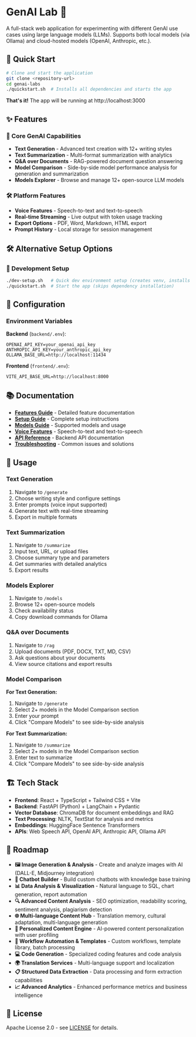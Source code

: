 # GenAI Lab 🧪

A full-stack web application for experimenting with different GenAI use cases using large language models (LLMs). Supports both local models (via Ollama) and cloud-hosted models (OpenAI, Anthropic, etc.).

## 🚀 Quick Start

```bash
# Clone and start the application
git clone <repository-url>
cd genai-labs
./quickstart.sh  # Installs all dependencies and starts the app
```

**That's it!** The app will be running at http://localhost:3000

## ✨ Features

### 🤖 Core GenAI Capabilities
- **Text Generation** - Advanced text creation with 12+ writing styles
- **Text Summarization** - Multi-format summarization with analytics  
- **Q&A over Documents** - RAG-powered document question answering
- **Model Comparison** - Side-by-side model performance analysis for generation and summarization
- **Models Explorer** - Browse and manage 12+ open-source LLM models

### 🛠️ Platform Features
- **Voice Features** - Speech-to-text and text-to-speech
- **Real-time Streaming** - Live output with token usage tracking
- **Export Options** - PDF, Word, Markdown, HTML export
- **Prompt History** - Local storage for session management

## 🛠️ Alternative Setup Options

### 🔧 Development Setup
```bash
./dev-setup.sh   # Quick dev environment setup (creates venv, installs deps)
./quickstart.sh  # Start the app (skips dependency installation)
```



## 🔧 Configuration

### Environment Variables

**Backend** (`backend/.env`):
```env
OPENAI_API_KEY=your_openai_api_key
ANTHROPIC_API_KEY=your_anthropic_api_key
OLLAMA_BASE_URL=http://localhost:11434
```

**Frontend** (`frontend/.env`):
```env
VITE_API_BASE_URL=http://localhost:8000
```

## 📚 Documentation

- **[Features Guide](docs/FEATURES.md)** - Detailed feature documentation
- **[Setup Guide](docs/SETUP.md)** - Complete setup instructions
- **[Models Guide](docs/MODELS.md)** - Supported models and usage
- **[Voice Features](docs/VOICE.md)** - Speech-to-text and text-to-speech
- **[API Reference](docs/API.md)** - Backend API documentation
- **[Troubleshooting](docs/TROUBLESHOOTING.md)** - Common issues and solutions

## 🎯 Usage

### Text Generation
1. Navigate to `/generate`
2. Choose writing style and configure settings
3. Enter prompts (voice input supported)
4. Generate text with real-time streaming
5. Export in multiple formats

### Text Summarization  
1. Navigate to `/summarize`
2. Input text, URL, or upload files
3. Choose summary type and parameters
4. Get summaries with detailed analytics
5. Export results

### Models Explorer
1. Navigate to `/models`
2. Browse 12+ open-source models
3. Check availability status
4. Copy download commands for Ollama

### Q&A over Documents
1. Navigate to `/rag`
2. Upload documents (PDF, DOCX, TXT, MD, CSV)
3. Ask questions about your documents
4. View source citations and export results

### Model Comparison
**For Text Generation:**
1. Navigate to `/generate`
2. Select 2+ models in the Model Comparison section
3. Enter your prompt
4. Click "Compare Models" to see side-by-side analysis

**For Text Summarization:**
1. Navigate to `/summarize`
2. Select 2+ models in the Model Comparison section
3. Enter text to summarize
4. Click "Compare Models" to see side-by-side analysis

## 🏗️ Tech Stack

- **Frontend**: React + TypeScript + Tailwind CSS + Vite
- **Backend**: FastAPI (Python) + LangChain + Pydantic
- **Vector Database**: ChromaDB for document embeddings and RAG
- **Text Processing**: NLTK, TextStat for analysis and metrics
- **Embeddings**: HuggingFace Sentence Transformers
- **APIs**: Web Speech API, OpenAI API, Anthropic API, Ollama API

## 🔮 Roadmap

- **🖼️ Image Generation & Analysis** - Create and analyze images with AI (DALL-E, Midjourney integration)
- **🤖 Chatbot Builder** - Build custom chatbots with knowledge base training
- **📊 Data Analysis & Visualization** - Natural language to SQL, chart generation, report automation
- **🔍 Advanced Content Analysis** - SEO optimization, readability scoring, sentiment analysis, plagiarism detection
- **🌐 Multi-language Content Hub** - Translation memory, cultural adaptation, multi-language generation
- **🎯 Personalized Content Engine** - AI-powered content personalization with user profiling
- **🔄 Workflow Automation & Templates** - Custom workflows, template library, batch processing
- **💻 Code Generation** - Specialized coding features and code analysis
- **🌍 Translation Services** - Multi-language support and localization
- **📋 Structured Data Extraction** - Data processing and form extraction capabilities
- **📈 Advanced Analytics** - Enhanced performance metrics and business intelligence

## 📄 License

Apache License 2.0 - see [LICENSE](LICENSE) for details. 
